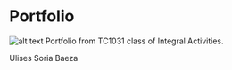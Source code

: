 # Portfolio

![alt text](https://javier.rodriguez.org.mx/itesm/2014/tecnologico-de-monterrey-blue.png)
Portfolio from TC1031 class of Integral Activities.

Ulises Soria Baeza
